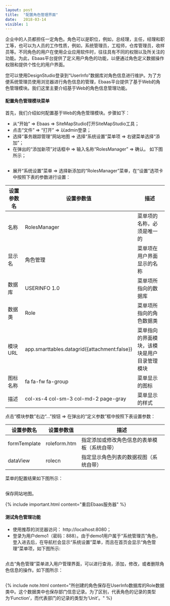 ```yaml
---
layout: post
title:  "配置角色管理界面"
date:   2018-03-14
visible: 1
---
```


企业中的人员都担任一定角色。角色可以是职位，例如，总经理，主任，经理和职工等，也可以为人员的工作性质，例如，系统管理员，工程师，仓库管理员，收样员等。不同角色的用户在使用企业应用软件时，往往具有不同的权限以及所关注的功能。为此，Ebaas平台提供了定义用户角色的功能，以便通过角色定义数据操作权限和提供个性化的用户界面。

您可以使用DesignStudio登录到“UserInfo”数据库对角色信息进行维护。为了方便系统管理员使用浏览器进行角色信息的管理，Ebaas平台提供了基于Web的角色管理模块。我们这里主要介绍基于Web的角色信息管理功能。

#### 配置角色管理模块菜单

首先，我们介绍如何配置基于Web的角色管理模块。步骤如下：

* 从“开始” => Ebaas => SiteMapStudio打开SiteMapStudio工具；
* 点击“文件” => “打开” => 以admin登录；
* 选择“事务跟踪管理”网站地图 => 选择“系统设置”菜单项 => 右键菜单选择“添加”；
* 在弹出的“添加新项”对话框中 => 输入名称“RolesManager” => 确认。 如下图所示；

<img src="{{'/assets/img/2018-3-14-创建角色管理菜单.png' | prepend: site.baseurl }}" alt="">

* 展开“系统设置”菜单 => 选择新添加的“RolesManager”菜单，在“设置”选项卡中按照下表的参数进行设置：

| 设置参数名 | 设置参数值 | 描述 |
|-------|--------|---------|
| 名称 | RolesManager | 菜单项的名称，必须是唯一的 |
| 显示名 | 角色管理 | 菜单项在用户界面显示的名称 |
| 数据库 | USERINFO 1.0 | 菜单项所指向的数据库 |
| 数据类 | Role | 菜单项所指向的角色数据类 |
| 模块URL | app.smarttables.datagrid({attachment:false}) | 菜单指向的界面模块，该模块是用户目录管理模块 |
| 图标名称 | fa fa-fw fa-group | 菜单显示的图标 |
| 描述 | col-xs-4 col-sm-3 col-md-2 page-gray | 菜单显示的样式 |

点击“模块参数”右边“...”按钮 => 在弹出的“定义参数”框中按照下表设置参数：

| 设置参数名 | 设置参数值 | 描述 |
|-------|--------|---------|
| formTemplate | roleform.htm | 指定添加或修改角色信息的表单模板（系统自带） |
| dataView | rolecn | 指定显示角色列表的数据视图（系统自带） |

菜单的配置结果如下图所示：

<img src="{{'/assets/img/2018-3-14-配置角色管理菜单.png' | prepend: site.baseurl }}" alt="">

保存网站地图。

{% include important.html content="重启Ebaas服务器" %}

#### 测试角色管理功能

* 使用推荐的浏览器访问： http://localhost:8080；
* 登录为用户demo1（密码：888）。由于demo1用户属于“系统管理员”角色，登入进去后，在导航栏会显示“系统设置”菜单，而且在首页会显示“角色管理”菜单项，如下图所示:

<img src="{{'/assets/img/2018-3-14-测试角色管理菜单.png' | prepend: site.baseurl }}" alt="">

点击“角色管理”菜单进入用户管理界面，可以进行查询，添加，修改，或者删除角色信息的操作。如下图所示：

<img src="{{'/assets/img/2018-3-14-使用角色管理菜单.png' | prepend: site.baseurl }}" alt="">

{% include note.html content="所创建的角色保存在UserInfo数据库的Role数据类中。这个数据类中也保存部门信息记录。为了区别，代表角色的记录的类型为‘Function’，而代表部门的记录的类型为‘Unit’。" %}




